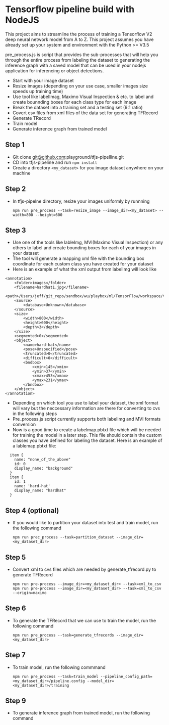 # Tensorflow pipeline build with NodeJS

This project aims to streamline the process of training a Tensorflow V2 deep neural network model from A to Z.  This project assumes you have already set up your system and environment with the Python >= V3.5

pre_process.js is script that provides the sub-processes that will help you through the entire process from labeling the dataset to generating the inference graph with a saved model that can be used in your nodejs application for inferencing or object detections.

* Start with your image dataset
* Resize images (depending on your use case, smaller images size speeds up training time)
* Use tool like labelImag, Maximo Visual Inspection & etc. to label and create bounnding boxes for each class type for each image
* Break the dataset into a training set and a testing set (9:1 ratio)
* Covert csv files from xml files of the data set for generating TFRecord
* Generate TRecord
* Train model
* Generate inference graph from trained model 

## Step 1
- Git clone git@github.com:playground/tfjs-pipelline.git
- CD into tfjs-pipeline and run ```npm install```
- Create a directory ```<my_dataset>``` for you image dataset anywhere on your machine

## Step 2
- In tfjs-pipelne directory, resize your images uniformly by runnning

  ```npm run pre_process --task=resize_image --image_dir=<my_dataset> --width=800 --height=600```

## Step 3
- Use one of the tools like lableImg, MVI(Maximo Visual Inspection) or any others to label and create bounding boxes for each of your images in your dataset
- The tool will generate a mapping xml file with the bounding box coordinate for each custom class you have created for your dataset
- Here is an example of what the xml output from labelImg will look like
```
<annotation>
	<folder>images</folder>
	<filename>hardhat1.jpg</filename>
	<path>/Users/jeff/git_repo/sandbox/wu/playbox/ml/TensorFlow/workspace/training_demo/images/hardhat1.jpg</path>
	<source>
		<database>Unknown</database>
	</source>
	<size>
		<width>800</width>
		<height>600</height>
		<depth>3</depth>
	</size>
	<segmented>0</segmented>
	<object>
		<name>hard-hat</name>
		<pose>Unspecified</pose>
		<truncated>0</truncated>
		<difficult>0</difficult>
		<bndbox>
			<xmin>145</xmin>
			<ymin>37</ymin>
			<xmax>453</xmax>
			<ymax>231</ymax>
		</bndbox>
	</object>
</annotation>
```

- Depending on which tool you use to label your dataset, the xml format will vary but the neccessary information are there for converting to cvs in the following steps
- Pre_process.js script currently supports both labelImg and MVI formats conversion
- Now is a good time to create a labelmap.pbtxt file which will be needed for training the model in a later step.  This file should contain the custom classes you have defined for labeling the dataset.  Here is an example of a lablemap.pbtxt file:
```
  item {
    name: "none_of_the_above"
    id: 0
    display_name: "background"
  }
  item {
    id: 1
    name: 'hard-hat'
    display_name: "hardhat"
  }
```

## Step 4 (optional)
- If you would like to partition your dataset into test and train model, run the following command

  ```npm run prec_process --task=partition_dataset --image_dir=<my_dataset_dir>```

## Step 5
- Convert xml to cvs files which are needed by generate_tfrecord.py to generate TFRecord

  ```npm run pre-process --image_dir=<my_dataset_dir> --task=xml_to_csv```     
  ```npm run pre-process --image_dir=<my_dataset_dir> --task=xml_to_csv --origin=maximo```     

## Step 6
- To generate the TFRecord that we can use to train the model, run the following command

  ```npm run pre_process --task=generate_tfrecords --image_dir=<my_dataset_dir>```

## Step 7
- To train model, run the following commmand

  ```npm run pre_process --task=train_model --pipeline_config_path=<my_dataset_dir>/pipeline.config --model_dir=<my_dataset_dir>/training```

## Step 9
- To generate inference graph from trained model, run the following command

  ```npm run pre_process --trained_checkpoint_dir=<my_dataset_dir>/training --pipeline_config_path=<my_dataset_dir>/pipeline.config --output_directory=<my_dataset_dir>/inference_graph --task=export_inference_graph
